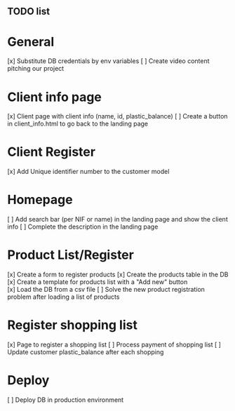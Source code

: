## TODO list

# General
[x] Substitute DB credentials by env variables
[ ] Create video content pitching our project

# Client info page
[x] Client page with client info (name, id, plastic_balance)
[ ] Create a button in client_info.html to go back to the landing page

# Client Register
[x] Add Unique identifier number to the customer model

# Homepage
[ ] Add search bar (per NIF or name) in the landing page and show the client info
[ ] Complete the description in the landing page

# Product List/Register
[x] Create a form to register products
[x] Create the products table in the DB
[x] Create a template for products list with a "Add new" button  
[x] Load the DB from a csv file
[ ] Solve the new product registration problem after loading a list of products

# Register shopping list
[x] Page to register a shopping list
[ ] Process payment of shopping list
[ ] Update customer plastic_balance after each shopping

# Deploy
[ ] Deploy DB in production environment